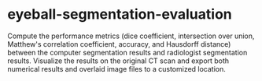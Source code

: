 # eyeball-segmentation-evaluation
Compute the performance metrics (dice coefficient, intersection over union, Matthew's correlation coefficient, accuracy, and Hausdorff distance) between the computer segmentation results and radiologist segmentation results. Visualize the results on the original CT scan and export both numerical results and overlaid image files to a customized location.

